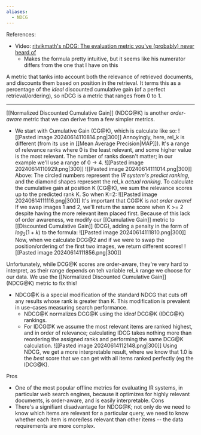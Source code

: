 ```yaml
---
aliases:
  - NDCG
---
```

References:
- Video: [ritvikmath's nDCG: The evaluation metric you've (probably) never heard of](https://youtu.be/BvRMAgx0mvA?si=fQI4Y6Q6nrgSNzNP)
	- Makes the formula pretty intuitive, but it seems like his numerator differs from the one that I have on this 

A metric that tanks into account both the relevance of retrieved documents, and discounts them based on position in the retrieval. It terms this as a percentage of the *ideal* discounted cumulative gain (of a perfect retrieval/ordering), so nDCG is a metric that ranges from 0 to 1.

----
 
 [[Normalized Discounted Cumulative Gain]] (NDCG@K) is another *order-aware* metric that we can derive from a few simpler metrics.
- We start with Cumulative Gain (CG@K), which is calculate like so:
![[Pasted image 20240614110814.png|300]]
Annoyingly, here, rel_k is different (from its use in [[Mean Average Precision|MAP]]). It's a range of relevance ranks where 0 is the least relevant, and some higher value is the most relevant. The number of ranks doesn't matter; in our example we'll use a range of 0 -> 4.
![[Pasted image 20240614110929.png|300]]
![[Pasted image 20240614111014.png|300]]
Above: The circled numbers represent the *IR system's predict ranking*, and the diamond shapes represent the rel_k *actual ranking*.
To calculate the cumulative gain at position K (CG@K), we sum the relevance scores up to the predicted rank K. So when K=2:
![[Pasted image 20240614111116.png|300]]
It's important that CG@K is *not order aware!* If we swap images 1 and 2, we'll return the same score when K >= 2 despite having the more relevant item placed first.
Because of this lack of order awareness, we modify our [[Cumulative Gain]] metric to [[Discounted Cumulative Gain]] (DCG), adding a penalty in the form of $log_2(1+k)$ to the formula:
![[Pasted image 20240614111810.png|300]]
Now, when we calculate DCG@2 and if we were to swap the position/ordering of the first two images, we return different scores!
![[Pasted image 20240614111856.png|300]]

Unfortunately, while DCG@K scores are order-aware, they're very hard to interpret, as their range depends on teh variable rel_k range we choose for our data.
We use the [[Normalized Discounted Cumulative Gain]] (NDCG@K) metric to fix this!
- NDCG@K is a special modification of the standard NDCG that cuts off any results whose rank is greater than K. This modification is prevalent in use-cases measuring search performance.
	- NDCG@K normalizes DCG@K using the *ideal* DCG@K (IDCG@K) rankings.
	- For IDCG@K we assume the most relevant items are ranked highest, and in order of relevance; calculating IDCG takes nothing more than reordering the assigned ranks and performing the same DCG@K calculation.
![[Pasted image 20240614112148.png|300]]
Using NDCG, we get a more interpretable result, where we know that 1.0 is the *best* score that we can get with all items ranked perfectly (eg the IDCG@K).

Pros
- One of the most popular offline metrics for evaluating IR systems, in particular web search engines, because it optimizes for highly relevant documents, is order-aware, and is easily interpretable.
Cons
- There's a signifiant disadvantage for NDCG@K; not only do we need to know which items are relevant for a particular query, we need to know whether each item is more/less relevant than other items -- the data requirements are more complex.